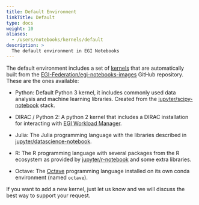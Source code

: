 ```yaml
---
title: Default Environment
linkTitle: Default
type: docs
weight: 10
aliases:
  - /users/notebooks/kernels/default
description: >
  The default environment in EGI Notebooks
---
```


The default environment includes a set of
[kernels](https://jupyter.readthedocs.io/en/latest/projects/kernels.html) that
are automatically built from the
[EGI-Federation/egi-notebooks-images](https://github.com/EGI-Federation/egi-notebooks-images)
GitHub repository. These are the ones available:

- Python: Default Python 3 kernel, it includes commonly used data analysis and
  machine learning libraries. Created from the
  [jupyter/scipy-notebook](https://jupyter-docker-stacks.readthedocs.io/en/latest/using/selecting.html#jupyter-scipy-notebook)
  stack.

- DIRAC / Python 2: A python 2 kernel that includes a DIRAC installation for
  interacting with [EGI Workload Manager](../../../../compute/orchestration/workload-manager).

- Julia: The Julia programming language with the libraries described in
  [jupyter/datascience-notebook](https://jupyter-docker-stacks.readthedocs.io/en/latest/using/selecting.html#jupyter-datascience-notebook).

- R: The R programming language with several packages from the R ecosystem as
  provided by
  [jupyter/r-notebook](https://jupyter-docker-stacks.readthedocs.io/en/latest/using/selecting.html#jupyter-r-notebook)
  and some extra libraries.

- Octave: The [Octave](https://www.gnu.org/software/octave/) programming
  language installed on its own conda environment (named `octave`).

If you want to add a new kernel, just let us know and we will discuss the best
way to support your request.

